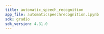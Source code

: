 ```yaml
---
title: automatic_speech_recognition
app_file: automaticspeechrecognition.ipynb
sdk: gradio
sdk_version: 4.31.0
---
```

